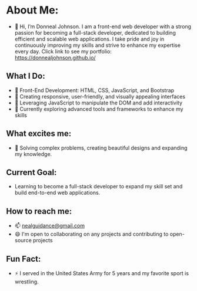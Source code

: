 # About Me:
- 👋 Hi, I’m Donneal Johnson. I am a front-end web developer with a strong passion for becoming a full-stack developer, dedicated to building efficient and scalable web applications. 
I take pride and joy in continuously improving my skills and strive to enhance my expertise every day.
Click link to see my portfolio: https://donnealjohnson.github.io/


## What I Do:
- 🌱 Front-End Development: HTML, CSS, JavaScript, and Bootstrap
- 🌱 Creating responsive, user-friendly, and visually appealing interfaces
- 🌱 Leveraging JavaScript to manipulate the DOM and add interactivity
- 🌱 Currently exploring advanced tools and frameworks to enhance my skills
  
## What excites me:
- 💞️ Solving complex problems, creating beautiful designs and expanding my knowledge.

## Current Goal:
- Learning to become a full-stack developer to expand my skill set and build end-to-end web applications.

## How to reach me:
- 📫 nealguidance@gmail.com
- 😄 I'm open to collaborating on any projects and contributing to open-source projects

## Fun Fact:
- ⚡ I served in the United States Army for 5 years and my favorite sport is wrestling.




